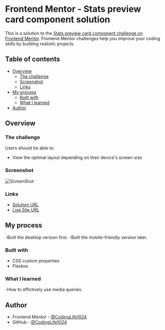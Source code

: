 # Frontend Mentor - Stats preview card component solution

This is a solution to the [Stats preview card component challenge on Frontend Mentor](https://www.frontendmentor.io/challenges/stats-preview-card-component-8JqbgoU62). Frontend Mentor challenges help you improve your coding skills by building realistic projects. 

## Table of contents

- [Overview](#overview)
  - [The challenge](#the-challenge)
  - [Screenshot](#screenshot)
  - [Links](#links)
- [My process](#my-process)
  - [Built with](#built-with)
  - [What I learned](#what-i-learned)
- [Author](#author)

## Overview

### The challenge

Users should be able to:
- View the optimal layout depending on their device's screen size

### Screenshot

![ScreenShot](https://user-images.githubusercontent.com/97666534/162271790-cf98b1e6-e28f-4ee6-9e3e-89623a854f17.png)

### Links

- [Solution URL](https://github.com/CodingLife1024/StatsPreviewCard)
- [Live Site URL](https://codinglife1024.github.io/StatsPreviewCard/)

## My process

-Built the desktop version first.
-Built the mobile-friendly version later.

### Built with

- CSS custom properties
- Flexbox

### What I learned

-How to effictively use media queries.

## Author

- Frontend Mentor - [@CodingLife1024](https://www.frontendmentor.io/profile/CodingLife1024)
- GitHub - [@CodingLife1024](https://github.com/CodingLife1024)
